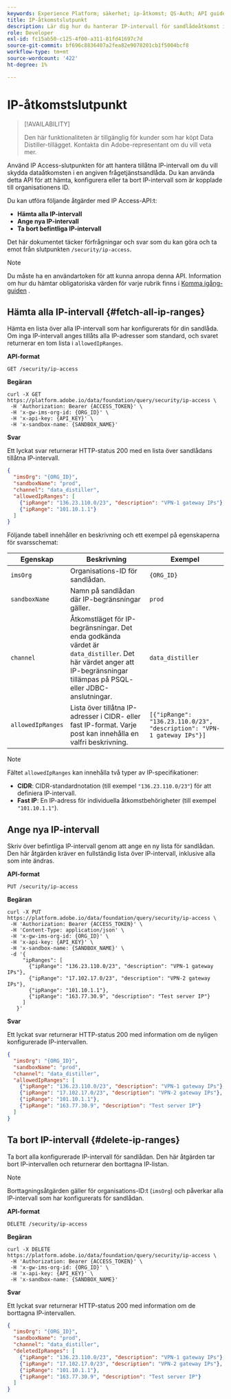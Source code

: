 ```yaml
---
keywords: Experience Platform; säkerhet; ip-åtkomst; QS-Auth; API guide; frågetjänst; IP-intervall
title: IP-åtkomstslutpunkt
description: Lär dig hur du hanterar IP-intervall för sandlådeåtkomst i Query Service med API-slutpunkten för IP Access.
role: Developer
exl-id: fc15ab50-c125-4f00-a311-81fd41697c7d
source-git-commit: bf696c8836407a2fea82e9078201cb1f5004bcf8
workflow-type: tm+mt
source-wordcount: '422'
ht-degree: 1%

---
```


# IP-åtkomstslutpunkt

>[!AVAILABILITY]
>
>Den här funktionaliteten är tillgänglig för kunder som har köpt Data Distiller-tillägget. Kontakta din Adobe-representant om du vill veta mer.

Använd IP Access-slutpunkten för att hantera tillåtna IP-intervall om du vill skydda dataåtkomsten i en angiven frågetjänstsandlåda. Du kan använda detta API för att hämta, konfigurera eller ta bort IP-intervall som är kopplade till organisationens ID.

Du kan utföra följande åtgärder med IP Access-API:t:

- **Hämta alla IP-intervall**
- **Ange nya IP-intervall**
- **Ta bort befintliga IP-intervall**

Det här dokumentet täcker förfrågningar och svar som du kan göra och ta emot från slutpunkten `/security/ip-access`.

>[!NOTE]
>
>Du måste ha en användartoken för att kunna anropa denna API. Information om hur du hämtar obligatoriska värden för varje rubrik finns i [Komma igång-guiden](./getting-started.md) .

## Hämta alla IP-intervall {#fetch-all-ip-ranges}

Hämta en lista över alla IP-intervall som har konfigurerats för din sandlåda. Om inga IP-intervall anges tillåts alla IP-adresser som standard, och svaret returnerar en tom lista i `allowedIpRanges`.

**API-format**

```http
GET /security/ip-access
```

**Begäran**

```shell
curl -X GET https://platform.adobe.io/data/foundation/query/security/ip-access \
 -H 'Authorization: Bearer {ACCESS_TOKEN}' \
 -H 'x-gw-ims-org-id: {ORG_ID}' \
 -H 'x-api-key: {API_KEY}' \
 -H 'x-sandbox-name: {SANDBOX_NAME}'
```

**Svar**

Ett lyckat svar returnerar HTTP-status 200 med en lista över sandlådans tillåtna IP-intervall.

```json
{
  "imsOrg": "{ORG_ID}",
  "sandboxName": "prod",
  "channel": "data_distiller",
  "allowedIpRanges": [
    {"ipRange": "136.23.110.0/23", "description": "VPN-1 gateway IPs"},
    {"ipRange": "101.10.1.1"}
  ]
}
```

Följande tabell innehåller en beskrivning och ett exempel på egenskaperna för svarsschemat:

| Egenskap | Beskrivning | Exempel |
|------------------|---------------------------------------------|-----------------------------------------------------------------------------------------------|
| `imsOrg` | Organisations-ID för sandlådan. | `{ORG_ID}` |
| `sandboxName` | Namn på sandlådan där IP-begränsningar gäller. | `prod` |
| `channel` | Åtkomstläget för IP-begränsningar. Det enda godkända värdet är `data_distiller`. Det här värdet anger att IP-begränsningar tillämpas på PSQL- eller JDBC-anslutningar. | `data_distiller` |
| `allowedIpRanges` | Lista över tillåtna IP-adresser i CIDR- eller fast IP-format. Varje post kan innehålla en valfri beskrivning. | `[{"ipRange": "136.23.110.0/23", "description": "VPN-1 gateway IPs"}]` |

>[!NOTE]
>
>Fältet `allowedIpRanges` kan innehålla två typer av IP-specifikationer:<br><ul><li>**CIDR**: CIDR-standardnotation (till exempel `"136.23.110.0/23"`) för att definiera IP-intervall.</li><li>**Fast IP**: En IP-adress för individuella åtkomstbehörigheter (till exempel `"101.10.1.1"`).</li></ul>

## Ange nya IP-intervall

Skriv över befintliga IP-intervall genom att ange en ny lista för sandlådan. Den här åtgärden kräver en fullständig lista över IP-intervall, inklusive alla som inte ändras.

**API-format**

```http
PUT /security/ip-access
```

**Begäran**

```shell
curl -X PUT https://platform.adobe.io/data/foundation/query/security/ip-access \
 -H 'Authorization: Bearer {ACCESS_TOKEN}' \
 -H 'Content-Type: application/json' \
 -H 'x-gw-ims-org-id: {ORG_ID}' \
 -H 'x-api-key: {API_KEY}' \
 -H 'x-sandbox-name: {SANDBOX_NAME}' \
 -d '{
     "ipRanges": [
       {"ipRange": "136.23.110.0/23", "description": "VPN-1 gateway IPs"},
       {"ipRange": "17.102.17.0/23", "description": "VPN-2 gateway IPs"},
       {"ipRange": "101.10.1.1"},
       {"ipRange": "163.77.30.9", "description": "Test server IP"}
     ]
   }'
```

**Svar**

Ett lyckat svar returnerar HTTP-status 200 med information om de nyligen konfigurerade IP-intervallen.

```json
{
  "imsOrg": "{ORG_ID}",
  "sandboxName": "prod",
  "channel": "data_distiller",
  "allowedIpRanges": [
    {"ipRange": "136.23.110.0/23", "description": "VPN-1 gateway IPs"},
    {"ipRange": "17.102.17.0/23", "description": "VPN-2 gateway IPs"},
    {"ipRange": "101.10.1.1"},
    {"ipRange": "163.77.30.9", "description": "Test server IP"}
  ]
}
```

## Ta bort IP-intervall {#delete-ip-ranges}

Ta bort alla konfigurerade IP-intervall för sandlådan. Den här åtgärden tar bort IP-intervallen och returnerar den borttagna IP-listan.

>[!NOTE]
>
>Borttagningsåtgärden gäller för organisations-ID:t (`imsOrg`) och påverkar alla IP-intervall som har konfigurerats för sandlådan.

**API-format**

```http
DELETE /security/ip-access
```

**Begäran**

```shell
curl -X DELETE https://platform.adobe.io/data/foundation/query/security/ip-access \
 -H 'Authorization: Bearer {ACCESS_TOKEN}' \
 -H 'x-gw-ims-org-id: {ORG_ID}' \
 -H 'x-api-key: {API_KEY}' \
 -H 'x-sandbox-name: {SANDBOX_NAME}'
```

**Svar**

Ett lyckat svar returnerar HTTP-status 200 med information om de borttagna IP-intervallen.

```json
{
  "imsOrg": "{ORG_ID}",
  "sandboxName": "prod",
  "channel": "data_distiller",
  "deletedIpRanges": [
    {"ipRange": "136.23.110.0/23", "description": "VPN-1 gateway IPs"},
    {"ipRange": "17.102.17.0/23", "description": "VPN-2 gateway IPs"},
    {"ipRange": "101.10.1.1"},
    {"ipRange": "163.77.30.9", "description": "Test server IP"}
  ]
}
```
